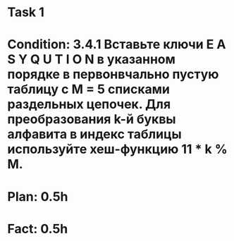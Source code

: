 # Task 1
# Condition: 3.4.1 Вставьте ключи E A S Y Q U T I O N в указанном порядке в первонвчально пустую таблицу с M = 5 списками раздельных цепочек. Для преобразования k-й буквы алфавита в индекс таблицы используйте хеш-функцию 11 * k % M.
# Plan: 0.5h
# Fact: 0.5h